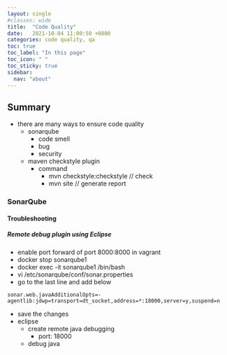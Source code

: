 ```yaml
---
layout: single
#classes: wide
title:  "Code Quality"
date:   2021-10-04 11:00:50 +0800
categories: code quality, qa
toc: true
toc_label: "In this page"
toc_icon: " "
toc_sticky: true
sidebar:
  nav: "about"
---
```


## Summary

* there are many ways to ensure code quality
  * sonarqube
    * code smell
    * bug
    * security
  * maven checkstyle plugin
    * command
      * mvn checkstyle:checkstyle // check
      * mvn site // generate report

### SonarQube

#### Troubleshooting

##### Remote debug plugin using Eclipse

* enable port forward of port 8000:8000 in vagrant
* docker stop sonarqube1
* docker exec -it sonarqube1 /bin/bash
* vi /etc/sonarqube/conf/sonar.properties
* go to the last line and add below

```properties
sonar.web.javaAdditionalOpts=-agentlib:jdwp=transport=dt_socket,address=*:18000,server=y,suspend=n
```

* save the changes
* eclipse
  * create remote java debugging
    * port: 18000
  * debug java

